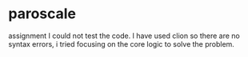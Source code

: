# paroscale
assignment
I could not test the code.
I have used clion so there are no syntax errors, i tried focusing on the core logic to solve the problem.
